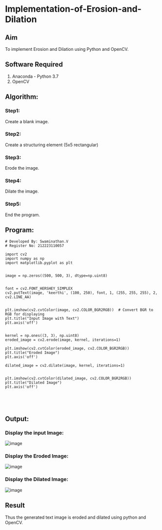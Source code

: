 
# Implementation-of-Erosion-and-Dilation
## Aim
To implement Erosion and Dilation using Python and OpenCV.
## Software Required
1. Anaconda - Python 3.7
2. OpenCV
## Algorithm:
### Step1:
Create a blank image.

### Step2:
Create a structuring element (5x5 rectangular)

### Step3:
Erode the image.

### Step4:
Dilate the image.

### Step5:
End the program.

 
## Program:

```
# Developed By: Swaminathan.V
# Register No: 212223110057

import cv2
import numpy as np
import matplotlib.pyplot as plt


image = np.zeros((500, 500, 3), dtype=np.uint8)


font = cv2.FONT_HERSHEY_SIMPLEX
cv2.putText(image, 'keerthi', (100, 250), font, 1, (255, 255, 255), 2, cv2.LINE_AA)


plt.imshow(cv2.cvtColor(image, cv2.COLOR_BGR2RGB))  # Convert BGR to RGB for displaying
plt.title("Input Image with Text")
plt.axis('off')


kernel = np.ones((3, 3), np.uint8)
eroded_image = cv2.erode(image, kernel, iterations=1)

plt.imshow(cv2.cvtColor(eroded_image, cv2.COLOR_BGR2RGB))
plt.title("Eroded Image")
plt.axis('off')

dilated_image = cv2.dilate(image, kernel, iterations=1)


plt.imshow(cv2.cvtColor(dilated_image, cv2.COLOR_BGR2RGB)) 
plt.title("Dilated Image")
plt.axis('off')





```
## Output:

### Display the input Image:

![image](https://github.com/user-attachments/assets/072c0abd-2c7e-4303-83a9-f79fe84ba8b7)





### Display the Eroded Image:

![image](https://github.com/user-attachments/assets/e38917d0-c058-42ba-81f9-566e7d69c4fb)





### Display the Dilated Image:
![image](https://github.com/user-attachments/assets/b7095738-3792-4581-bb57-8ad6b5c159cd)








## Result
Thus the generated text image is eroded and dilated using python and OpenCV.
